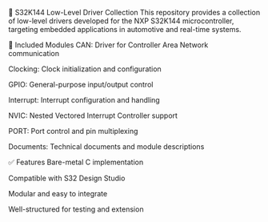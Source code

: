 🚗 S32K144 Low-Level Driver Collection
This repository provides a collection of low-level drivers developed for the NXP S32K144 microcontroller, targeting embedded applications in automotive and real-time systems.

📁 Included Modules
CAN: Driver for Controller Area Network communication

Clocking: Clock initialization and configuration

GPIO: General-purpose input/output control

Interrupt: Interrupt configuration and handling

NVIC: Nested Vectored Interrupt Controller support

PORT: Port control and pin multiplexing

Documents: Technical documents and module descriptions

✅ Features
Bare-metal C implementation

Compatible with S32 Design Studio

Modular and easy to integrate

Well-structured for testing and extension
